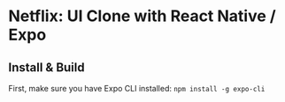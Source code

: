 # Netflix: UI Clone with React Native / Expo

## Install & Build

First, make sure you have Expo CLI installed: `npm install -g expo-cli`


